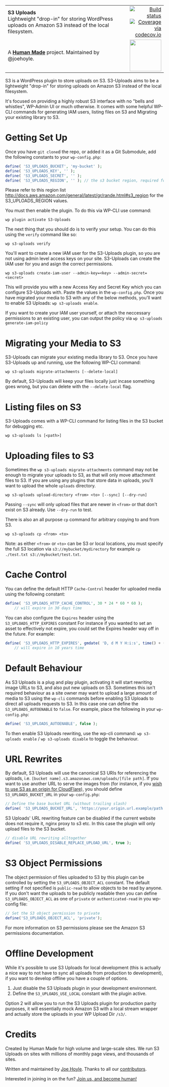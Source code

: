 <table width="100%">
	<tr>
		<td align="left" width="70">
			<strong>S3 Uploads</strong><br />
			Lightweight "drop-in" for storing WordPress uploads on Amazon S3 instead of the local filesystem.
		</td>
		<td align="right" width="20%">
			<a href="https://travis-ci.org/humanmade/S3-Uploads">
				<img src="https://travis-ci.org/humanmade/S3-Uploads.svg?branch=master" alt="Build status">
			</a>
			<a href="http://codecov.io/github/humanmade/S3-Uploads?branch=master">
				<img src="http://codecov.io/github/humanmade/S3-Uploads/coverage.svg?branch=master" alt="Coverage via codecov.io" />
			</a>
		</td>
	</tr>
	<tr>
		<td>
			A <strong><a href="https://hmn.md/">Human Made</a></strong> project. Maintained by @joehoyle.
		</td>
		<td align="center">
			<img src="https://hmn.md/content/themes/hmnmd/assets/images/hm-logo.svg" width="100" />
		</td>
	</tr>
</table>

S3 is a WordPress plugin to store uploads on S3. S3-Uploads aims to be a lightweight "drop-in" for storing uploads on Amazon S3 instead of the local filesystem.

It's focused on providing a highly robust S3 interface with no "bells and whistles", WP-Admin UI or much otherwise. It comes with some helpful WP-CLI commands for generating IAM users, listing files on S3 and Migrating your existing library to S3.


Getting Set Up
==========

Once you have `git clone`d the repo, or added it as a Git Submodule, add the following constants to your `wp-config.php`:

```PHP
define( 'S3_UPLOADS_BUCKET', 'my-bucket' );
define( 'S3_UPLOADS_KEY', '' );
define( 'S3_UPLOADS_SECRET', '' );
define( 'S3_UPLOADS_REGION', '' ); // the s3 bucket region, required for Frankfurt, Beijing & Sydney.
```
Please refer to this region list http://docs.aws.amazon.com/general/latest/gr/rande.html#s3_region for the S3_UPLOADS_REGION values.

You must then enable the plugin. To do this via WP-CLI use command:

```
wp plugin activate S3-Uploads
```

The next thing that you should do is to verify your setup. You can do this using the `verify` command
like so:

```
wp s3-uploads verify
```

You'll want to create a new IAM user for the S3-Uploads plugin, so you are not using admin level access keys on your site. S3-Uploads can create the IAM user for you and asign the correct permissions.

```
wp s3-uploads create-iam-user --admin-key=<key> --admin-secret=<secret>
```

This will provide you with a new Access Key and Secret Key which you can configure S3-Uploads with. Paste the values in the `wp-config.php`. Once you have migrated your media to S3 with any of the below methods, you'll want to enable S3 Uploads: `wp s3-uploads enable`.

If you want to create your IAM user yourself, or attach the neccessary permissions to an existing user, you can output the policy via `wp s3-uploads generate-iam-policy`

Migrating your Media to S3
==========

S3-Uploads can migrate your existing media library to S3. Once you have S3-Uploads up and running, use the following WP-CLI command:

```
wp s3-uploads migrate-attachments [--delete-local]
```

By default, S3-Uploads will keep your files locally just incase something goes wrong, but you can delete with the `--delete-local` flag.


Listing files on S3
==========

S3-Uploads comes with a WP-CLI command for listing files in the S3 bucket for debugging etc.

```
wp s3-uploads ls [<path>]
```

Uploading files to S3
==========

Sometimes the `wp s3-uploads migrate-attachments` command may not be enough to migrate your uploads to S3, as that will only move attachment files to S3. If you are using any plugins that store data in uploads, you'll want to upload the whole `uploads` directory.

```
wp s3-uploads upload-directory <from> <to> [--sync] [--dry-run]
```

Passing `--sync` will only upload files that are newer in `<from>` or that don't exist on S3 already. Use `--dry-run` to test.

There is also an all purpose `cp` command for arbitrary copying to and from S3.

```
wp s3-uploads cp <from> <to>
```

Note: as either `<from>` or `<to>` can be S3 or local locations, you must specify the full S3 location via `s3://mybucket/mydirectory` for example `cp ./test.txt s3://mybucket/test.txt`.

Cache Control
==========

You can define the default HTTP `Cache-Control` header for uploaded media using the
following constant:

```PHP
define( 'S3_UPLOADS_HTTP_CACHE_CONTROL', 30 * 24 * 60 * 60 );
	// will expire in 30 days time
```

You can also configure the `Expires` header using the `S3_UPLOADS_HTTP_EXPIRES` constant
For instance if you wanted to set an asset to effectively not expire, you could
set the Expires header way off in the future.  For example:

```PHP
define( 'S3_UPLOADS_HTTP_EXPIRES', gmdate( 'D, d M Y H:i:s', time() + (10 * 365 * 24 * 60 * 60) ) .' GMT' );
	// will expire in 10 years time
```

Default Behaviour
==========

As S3 Uploads is a plug and play plugin, activating it will start rewriting image URLs to S3, and also put
new uploads on S3. Sometimes this isn't required behaviour as a site owner may want to upload a large
amount of media to S3 using the `wp-cli` commands before enabling S3 Uploads to direct all uploads requests
to S3. In this case one can define the `S3_UPLOADS_AUTOENABLE` to `false`. For example, place the following
in your `wp-config.php`:

```PHP
define( 'S3_UPLOADS_AUTOENABLE', false );
```

To then enable S3 Uploads rewriting, use the wp-cli command: `wp s3-uploads enable` / `wp s3-uploads disable`
to toggle the behaviour.

URL Rewrites
=======
By default, S3 Uploads will use the canonical S3 URIs for referencing the uploads, i.e. `[bucket name].s3.amazonaws.com/uploads/[file path]`. If you want to use another URL to serve the images from (for instance, if you [wish to use S3 as an origin for CloudFlare](https://support.cloudflare.com/hc/en-us/articles/200168926-How-do-I-use-CloudFlare-with-Amazon-s-S3-Service-)), you should define `S3_UPLOADS_BUCKET_URL` in your `wp-config.php`:

```PHP
// Define the base bucket URL (without trailing slash)
define( 'S3_UPLOADS_BUCKET_URL', 'https://your.origin.url.example/path' );
```
S3 Uploads' URL rewriting feature can be disabled if the current website does not require it, nginx proxy to s3 etc. In this case the plugin will only upload files to the S3 bucket.
```PHP
// disable URL rewriting alltogether
define( 'S3_UPLOADS_DISABLE_REPLACE_UPLOAD_URL', true );
```

S3 Object Permissions
=======

The object permission of files uploaded to S3 by this plugin can be controlled by setting the `S3_UPLOADS_OBJECT_ACL`
constant. The default setting if not specified is `public-read` to allow objects to be read by anyone. If you don't
want the uploads to be publicly readable then you can define `S3_UPLOADS_OBJECT_ACL` as one of `private` or `authenticated-read` 
in you wp-config file:

```PHP
// Set the S3 object permission to private
define('S3_UPLOADS_OBJECT_ACL', 'private');
```

For more information on S3 permissions please see the Amazon S3 permissions documentation.

Offline Development
=======

While it's possible to use S3 Uploads for local development (this is actually a nice way to not have to sync all uploads from production to development),
if you want to develop offline you have a couple of options.

1. Just disable the S3 Uploads plugin in your development environment.
2. Define the `S3_UPLOADS_USE_LOCAL` constant with the plugin active.

Option 2 will allow you to run the S3 Uploads plugin for production parity purposes, it will essentially mock
Amazon S3 with a local stream wrapper and actually store the uploads in your WP Upload Dir `/s3/`.

Credits
=======
Created by Human Made for high volume and large-scale sites. We run S3 Uploads on sites with millions of monthly page views, and thousands of sites.

Written and maintained by [Joe Hoyle](https://github.com/joehoyle). Thanks to all our [contributors](https://github.com/humanmade/S3-Uploads/graphs/contributors).

Interested in joining in on the fun? [Join us, and become human!](https://hmn.md/is/hiring/)
